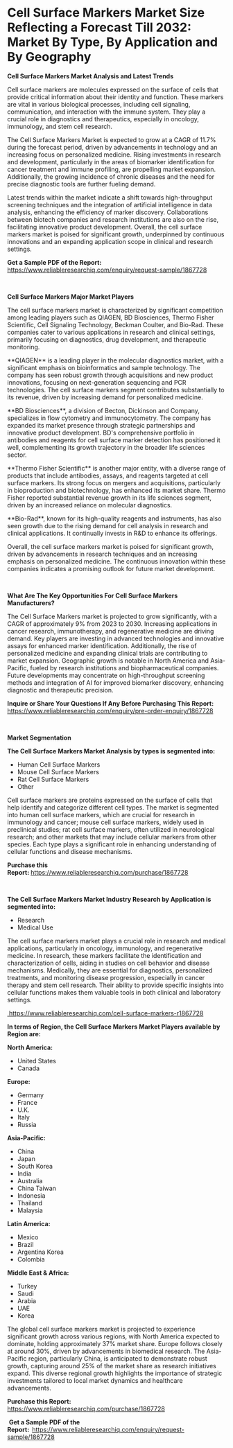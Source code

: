 <p><h1>Cell Surface Markers Market Size Reflecting a Forecast Till 2032: Market By Type, By Application and By Geography</h1></p><p><strong>Cell Surface Markers Market Analysis and Latest Trends</strong></p>
<p><p>Cell surface markers are molecules expressed on the surface of cells that provide critical information about their identity and function. These markers are vital in various biological processes, including cell signaling, communication, and interaction with the immune system. They play a crucial role in diagnostics and therapeutics, especially in oncology, immunology, and stem cell research. </p><p>The Cell Surface Markers Market is expected to grow at a CAGR of 11.7% during the forecast period, driven by advancements in technology and an increasing focus on personalized medicine. Rising investments in research and development, particularly in the areas of biomarker identification for cancer treatment and immune profiling, are propelling market expansion. Additionally, the growing incidence of chronic diseases and the need for precise diagnostic tools are further fueling demand.</p><p>Latest trends within the market indicate a shift towards high-throughput screening techniques and the integration of artificial intelligence in data analysis, enhancing the efficiency of marker discovery. Collaborations between biotech companies and research institutions are also on the rise, facilitating innovative product development. Overall, the cell surface markers market is poised for significant growth, underpinned by continuous innovations and an expanding application scope in clinical and research settings.</p></p>
<p><strong>Get a Sample PDF of the Report:&nbsp;</strong> <a href="https://www.reliableresearchiq.com/enquiry/request-sample/1867728?utm_campaign=2276&utm_medium=2&utm_source=Github&utm_content=ia&utm_term=13042025&utm_id=cell-surface-markers">https://www.reliableresearchiq.com/enquiry/request-sample/1867728</a></p>
<p>&nbsp;</p>
<p><strong>Cell Surface Markers Major Market Players</strong></p>
<p><p>The cell surface markers market is characterized by significant competition among leading players such as QIAGEN, BD Biosciences, Thermo Fisher Scientific, Cell Signaling Technology, Beckman Coulter, and Bio-Rad. These companies cater to various applications in research and clinical settings, primarily focusing on diagnostics, drug development, and therapeutic monitoring.</p><p>**QIAGEN** is a leading player in the molecular diagnostics market, with a significant emphasis on bioinformatics and sample technology. The company has seen robust growth through acquisitions and new product innovations, focusing on next-generation sequencing and PCR technologies. The cell surface markers segment contributes substantially to its revenue, driven by increasing demand for personalized medicine.</p><p>**BD Biosciences**, a division of Becton, Dickinson and Company, specializes in flow cytometry and immunocytometry. The company has expanded its market presence through strategic partnerships and innovative product development. BD's comprehensive portfolio in antibodies and reagents for cell surface marker detection has positioned it well, complementing its growth trajectory in the broader life sciences sector.</p><p>**Thermo Fisher Scientific** is another major entity, with a diverse range of products that include antibodies, assays, and reagents targeted at cell surface markers. Its strong focus on mergers and acquisitions, particularly in bioproduction and biotechnology, has enhanced its market share. Thermo Fisher reported substantial revenue growth in its life sciences segment, driven by an increased reliance on molecular diagnostics.</p><p>**Bio-Rad**, known for its high-quality reagents and instruments, has also seen growth due to the rising demand for cell analysis in research and clinical applications. It continually invests in R&D to enhance its offerings.</p><p>Overall, the cell surface markers market is poised for significant growth, driven by advancements in research techniques and an increasing emphasis on personalized medicine. The continuous innovation within these companies indicates a promising outlook for future market development.</p></p>
<p>&nbsp;</p>
<p><strong>What Are The Key Opportunities For Cell Surface Markers Manufacturers?</strong></p>
<p><p>The Cell Surface Markers market is projected to grow significantly, with a CAGR of approximately 9% from 2023 to 2030. Increasing applications in cancer research, immunotherapy, and regenerative medicine are driving demand. Key players are investing in advanced technologies and innovative assays for enhanced marker identification. Additionally, the rise of personalized medicine and expanding clinical trials are contributing to market expansion. Geographic growth is notable in North America and Asia-Pacific, fueled by research institutions and biopharmaceutical companies. Future developments may concentrate on high-throughput screening methods and integration of AI for improved biomarker discovery, enhancing diagnostic and therapeutic precision.</p></p>
<p><strong>Inquire or Share Your Questions If Any Before Purchasing This Report:</strong> <a href="https://www.reliableresearchiq.com/enquiry/pre-order-enquiry/1867728?utm_campaign=2276&utm_medium=2&utm_source=Github&utm_content=ia&utm_term=13042025&utm_id=cell-surface-markers">https://www.reliableresearchiq.com/enquiry/pre-order-enquiry/1867728</a></p>
<p>&nbsp;</p>
<p><strong>Market Segmentation</strong></p>
<p><strong>The Cell Surface Markers Market Analysis by types is segmented into:</strong></p>
<p><ul><li>Human Cell Surface Markers</li><li>Mouse Cell Surface Markers</li><li>Rat Cell Surface Markers</li><li>Other</li></ul></p>
<p><p>Cell surface markers are proteins expressed on the surface of cells that help identify and categorize different cell types. The market is segmented into human cell surface markers, which are crucial for research in immunology and cancer; mouse cell surface markers, widely used in preclinical studies; rat cell surface markers, often utilized in neurological research; and other markets that may include cellular markers from other species. Each type plays a significant role in enhancing understanding of cellular functions and disease mechanisms.</p></p>
<p><strong>Purchase this Report:&nbsp;</strong><a href="https://www.reliableresearchiq.com/purchase/1867728?utm_campaign=2276&utm_medium=2&utm_source=Github&utm_content=ia&utm_term=13042025&utm_id=cell-surface-markers">https://www.reliableresearchiq.com/purchase/1867728</a></p>
<p>&nbsp;</p>
<p><strong>The Cell Surface Markers Market Industry Research by Application is segmented into:</strong></p>
<p><ul><li>Research</li><li>Medical Use</li></ul></p>
<p><p>The cell surface markers market plays a crucial role in research and medical applications, particularly in oncology, immunology, and regenerative medicine. In research, these markers facilitate the identification and characterization of cells, aiding in studies on cell behavior and disease mechanisms. Medically, they are essential for diagnostics, personalized treatments, and monitoring disease progression, especially in cancer therapy and stem cell research. Their ability to provide specific insights into cellular functions makes them valuable tools in both clinical and laboratory settings.</p></p>
<p><a href="https://www.reliableresearchiq.com/cell-surface-markers-r1867728?utm_campaign=2276&utm_medium=2&utm_source=Github&utm_content=ia&utm_term=13042025&utm_id=cell-surface-markers">&nbsp;https://www.reliableresearchiq.com/cell-surface-markers-r1867728</a></p>
<p><strong>In terms of Region, the Cell Surface Markers Market Players available by Region are:</strong></p>
<p>
    <p> <strong> North America: </strong>
        <ul>
            <li>United States</li>
            <li>Canada</li>
        </ul>
        </p> 
    <p> <strong> Europe: </strong>
        <ul>
            <li>Germany</li>
            <li>France</li>
            <li>U.K.</li>
            <li>Italy</li>
            <li>Russia</li>
        </ul>
        </p> 
    <p> <strong> Asia-Pacific: </strong>
        <ul>
            <li>China</li>
            <li>Japan</li>
            <li>South Korea</li>
            <li>India</li>
            <li>Australia</li>
            <li>China Taiwan</li>
            <li>Indonesia</li>
            <li>Thailand</li>
            <li>Malaysia</li>
        </ul>
        </p> 
    <p> <strong> Latin America: </strong>
        <ul>
            <li>Mexico</li>
            <li>Brazil</li>
            <li>Argentina Korea</li>
            <li>Colombia</li>
        </ul>
        </p> 
    <p> <strong> Middle East & Africa: </strong>
        <ul>
            <li>Turkey</li>
            <li>Saudi</li>
            <li>Arabia</li>
            <li>UAE</li>
            <li>Korea</li>
        </ul>
    </p>
    </p>
<p><p>The global cell surface markers market is projected to experience significant growth across various regions, with North America expected to dominate, holding approximately 37% market share. Europe follows closely at around 30%, driven by advancements in biomedical research. The Asia-Pacific region, particularly China, is anticipated to demonstrate robust growth, capturing around 25% of the market share as research initiatives expand. This diverse regional growth highlights the importance of strategic investments tailored to local market dynamics and healthcare advancements.</p></p>
<p><strong>Purchase this Report: </strong><a href="https://www.reliableresearchiq.com/purchase/1867728?utm_campaign=2276&utm_medium=2&utm_source=Github&utm_content=ia&utm_term=13042025&utm_id=cell-surface-markers">https://www.reliableresearchiq.com/purchase/1867728</a></p>
<p>&nbsp;<strong>Get a Sample PDF of the Report:&nbsp;&nbsp;</strong><a href="https://www.reliableresearchiq.com/enquiry/request-sample/1867728?utm_campaign=2276&utm_medium=2&utm_source=Github&utm_content=ia&utm_term=13042025&utm_id=cell-surface-markers">https://www.reliableresearchiq.com/enquiry/request-sample/1867728</a></p>
<p><strong></strong></p>
<p><p></p><p></p><p></p></p>
